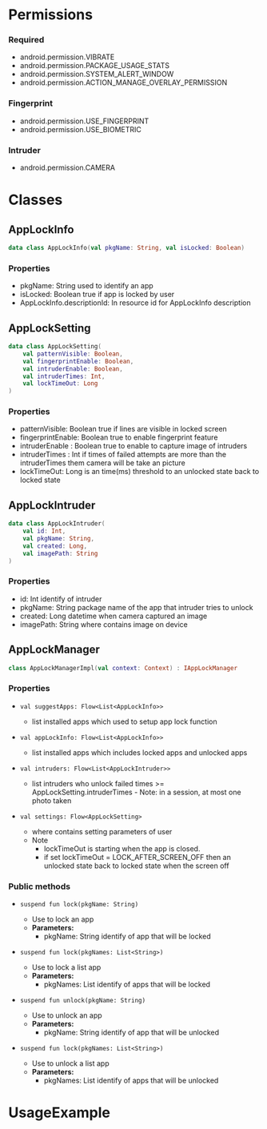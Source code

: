 # Permissions

### Required

- android.permission.VIBRATE
- android.permission.PACKAGE_USAGE_STATS
- android.permission.SYSTEM_ALERT_WINDOW
- android.permission.ACTION_MANAGE_OVERLAY_PERMISSION

### Fingerprint

- android.permission.USE_FINGERPRINT
- android.permission.USE_BIOMETRIC

### Intruder

- android.permission.CAMERA

# Classes

## AppLockInfo

```kotlin
data class AppLockInfo(val pkgName: String, val isLocked: Boolean)
```

### Properties

- pkgName: String used to identify an app
- isLocked: Boolean true if app is locked by user
- AppLockInfo.descriptionId: In resource id for AppLockInfo description

##

## AppLockSetting

```kotlin
data class AppLockSetting(
    val patternVisible: Boolean,
    val fingerprintEnable: Boolean,
    val intruderEnable: Boolean,
    val intruderTimes: Int,
    val lockTimeOut: Long
)
```

### Properties

- patternVisible: Boolean true if lines are visible in locked screen
- fingerprintEnable: Boolean true to enable fingerprint feature
- intruderEnable : Boolean true to enable to capture image of intruders
- intruderTimes : Int if times of failed attempts are more than the intruderTimes them camera will
  be take an picture
- lockTimeOut: Long is an time(ms) threshold to an unlocked state back to locked state

##

## AppLockIntruder

```kotlin
data class AppLockIntruder(
    val id: Int,
    val pkgName: String,
    val created: Long,
    val imagePath: String
)
```

### Properties

- id: Int identify of intruder
- pkgName: String package name of the app that intruder tries to unlock
- created: Long datetime when camera captured an image
- imagePath: String where contains image on device

##

## AppLockManager

```kotlin
class AppLockManagerImpl(val context: Context) : IAppLockManager
```

### Properties

- ```val suggestApps: Flow<List<AppLockInfo>>```
    - list installed apps which used to setup app lock function

- ```val appLockInfo: Flow<List<AppLockInfo>>```
    - list installed apps which includes locked apps and unlocked apps

- ```val intruders: Flow<List<AppLockIntruder>>```
    - list intruders who unlock failed times >= AppLockSetting.intruderTimes - Note: in a session,
      at most one photo taken

- ```val settings: Flow<AppLockSetting>```
    - where contains setting parameters of user
    - Note
        - lockTimeOut is starting when the app is closed.
        - if set lockTimeOut = LOCK_AFTER_SCREEN_OFF then an unlocked state back to locked state
          when the screen off

### Public methods

- ```suspend fun lock(pkgName: String)```
    - Use to lock an app
    - **Parameters:**
        - pkgName: String identify of app that will be locked

- ```suspend fun lock(pkgNames: List<String>)```
    - Use to lock a list app
    - **Parameters:**
        - pkgNames: List<String> identify of apps that will be locked

- ```suspend fun unlock(pkgName: String)```
    - Use to unlock an app
    - **Parameters:**
        - pkgName: String identify of app that will be unlocked

- ```suspend fun lock(pkgNames: List<String>)```
    - Use to unlock a list app
    - **Parameters:**
        - pkgNames: List<String> identify of apps that will be unlocked

# UsageExample

